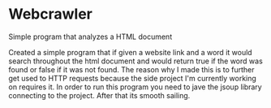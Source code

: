 # Webcrawler
Simple program that analyzes a HTML document

Created a simple program that if given a website link and a word
it would search throughout the html document and would return true if
the word was found or false if it was not found. The reason why I made this is to further get used to 
HTTP requests because the side project I'm currently working on requires it. In order to run this program 
you need to jave the jsoup library connecting to the project. After that its smooth sailing. 
